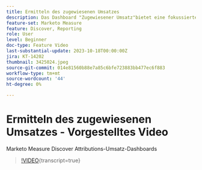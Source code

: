 ```yaml
---
title: Ermitteln des zugewiesenen Umsatzes
description: Das Dashboard "Zugewiesener Umsatz"bietet eine fokussierte Sicht auf den Umsatz, der direkt mit Ihren Marketingbemühungen verbunden ist. Erfahren Sie, wie Ihre Marketingstrategien bei der Abdichtung von Geschäften hilfreich waren.
feature-set: Marketo Measure
feature: Discover, Reporting
role: User
level: Beginner
doc-type: Feature Video
last-substantial-update: 2023-10-18T00:00:00Z
jira: KT-14202
thumbnail: 3425024.jpeg
source-git-commit: 014e81560b88e7a85c6bfe723883bb477ec6f883
workflow-type: tm+mt
source-wordcount: '44'
ht-degree: 0%

---
```



# Ermitteln des zugewiesenen Umsatzes - Vorgestelltes Video

Marketo Measure Discover Attributions-Umsatz-Dashboards

>[!VIDEO](https://video.tv.adobe.com/v/3425024/?learn=on){transcript=true}
